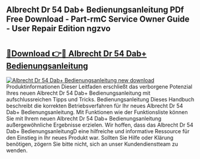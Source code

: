 ## Albrecht Dr 54 Dab+ Bedienungsanleitung PDf Free Download - Part-rmC Service Owner Guide - User Repair Edition ngzvo

# <h2><a href="http://df56je.blite.top/?on=Albrecht+Dr+54+Dab%2b+Bedienungsanleitung">🔗Download 👉🔴 Albrecht Dr 54 Dab+ Bedienungsanleitung</a></h2>

[![Albrecht Dr 54 Dab+ Bedienungsanleitung new download](https://i.imgur.com/lujVjoI.png)](http://df56je.blite.top/?on=Albrecht+Dr+54+Dab%2b+Bedienungsanleitung)
Produktinformationen Dieser Leitfaden erschließt das verborgene Potenzial Ihres neuen Albrecht Dr 54 Dab+ Bedienungsanleitung mit aufschlussreichen Tipps und Tricks. Bedienungsanleitung Dieses Handbuch beschreibt die korrekten Betriebsverfahren für Ihr neues Albrecht Dr 54 Dab+ Bedienungsanleitung. Mit Funktionen wie der Funktionsliste können Sie mit Ihrem neuen Albrecht Dr 54 Dab+ Bedienungsanleitung außergewöhnliche Ergebnisse erzielen. Wir hoffen, dass das Albrecht Dr 54 Dab+ BedienungsanleitungD eine hilfreiche und informative Ressource für den Einstieg in Ihr neues Produkt war. Sollten Sie Hilfe oder Klärung benötigen, zögern Sie bitte nicht, sich an unser Kundendienstteam zu wenden.
